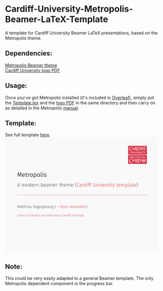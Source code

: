 # Cardiff-University-Metropolis-Beamer-LaTeX-Template
A template for Cardiff University Beamer LaTeX presentations, based on the Metropolis theme.

## Dependencies:
[Metropolis Beamer theme](https://github.com/matze/mtheme)<br>
[Cardiff University logo PDF](https://github.com/RyanAPhys/Cardiff-University-Metropolis-Beamer-LaTeX-Template/raw/main/Cardiff_University_(logo).pdf)

## Usage:
Once you've got Metropolis installed (it's included in [Overleaf](https://overleaf.com)), simply put the [Template.tex](https://github.com/RyanAPhys/Cardiff-University-Metropolis-Beamer-LaTeX-Template/blob/4663bedc0fb2f0e58dd346f65c680c5c21713c3c/Template.tex) and the [logo PDF](https://github.com/RyanAPhys/Cardiff-University-Metropolis-Beamer-LaTeX-Template/blob/4663bedc0fb2f0e58dd346f65c680c5c21713c3c/Cardiff_University_(logo).pdf) in the same directory and then carry on as detailed in the Metropolis [manual](https://mirror.ox.ac.uk/sites/ctan.org/macros/latex/contrib/beamer-contrib/themes/metropolis/doc/metropolistheme.pdf).

## Template:
See full template [here](https://github.com/RyanAPhys/Cardiff-University-Metropolis-Beamer-LaTeX-Template/blob/dff2fa52fcab595743b106e0464577319245bd3f/Cardiff_University_Metropolis_Beamer_Theme.pdf).<br>
<IMG SRC="./Template.png">

## Note:
This could be very easily adapted to a general Beamer template. The only Metropolis dependent component is the progress bar.
